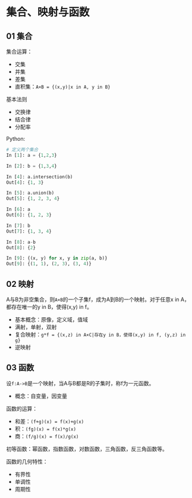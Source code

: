 # 集合、映射与函数

## 01 集合

集合运算：

- 交集
- 并集
- 差集
- 直积集：`A×B = {(x,y)|x in A, y in B}`

基本法则

- 交换律
- 结合律
- 分配率

Python:

```python
# 定义两个集合
In [1]: a = {1,2,3}

In [2]: b = {1,3,4}

In [4]: a.intersection(b)
Out[4]: {1, 3}

In [5]: a.union(b)
Out[5]: {1, 2, 3, 4}

In [6]: a
Out[6]: {1, 2, 3}

In [7]: b
Out[7]: {1, 3, 4}

In [8]: a-b
Out[8]: {2}

In [9]: {(x, y) for x, y in zip(a, b)}
Out[9]: {(1, 1), (2, 3), (3, 4)}
```


## 02 映射

A与B为非空集合，则`A×B`的一个子集f，成为A到B的一个映射。对于任意x in A，都存在唯一的y in B，使得(x,y) in f。

- 基本概念：原像，定义域，值域
- 满射，单射，双射
- 复合映射：`g*f = {(x,z) in A×C|存在y in B，使得(x,y) in f, (y,z) in g}`
- 逆映射

## 03 函数

设`f:A->B`是一个映射，当A与B都是R的子集时，称f为一元函数。

- 概念：自变量，因变量

函数的运算：

- 和差：`(f+g)(x) = f(x)+g(x)`
- 积：`(fg)(x) = f(x)*g(x)`
- 商：`(f/g)(x) = f(x)/g(x)`

初等函数：幂函数，指数函数，对数函数，三角函数，反三角函数等。

函数的几何特性：

- 有界性
- 单调性
- 周期性
 
 
